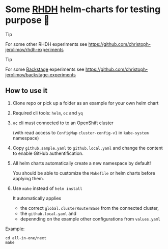 # Some [RHDH](https://developers.redhat.com/rhdh) helm-charts for testing purpose 🧪

> [!TIP]
> For some other RHDH experiments see https://github.com/christoph-jerolimov/rhdh-experiments

> [!TIP]
> For some [Backstage](https://backstage.io/) experiments see https://github.com/christoph-jerolimov/backstage-experiments

## How to use it

1. Clone repo or pick up a folder as an example for your own helm chart

2. Required cli tools: `helm`, `oc` and `yq`

3. `oc` cli must connected to to an OpenShift cluster

   (with read access to `ConfigMap` `cluster-config-v1` in `kube-system` namespace)

4. Copy `github.sample.yaml` to `github.local.yaml` and change the content to enable GitHub authentification.

5. All helm charts automatically create a new namespace by default!

   You should be able to customize the `Makefile` or helm charts before applying them.

6. Use `make` instead of `helm install`

   It automatically applies

   * the correct `global.clusterRouterBase` from the connected cluster,
   * the `github.local.yaml` and
   * depennding on the example other configurations from `values.yaml`

Example:

```
cd all-in-one/next
make
```

